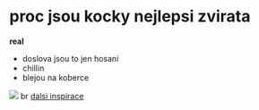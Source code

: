 # proc jsou kocky nejlepsi zvirata
**real**

- doslova jsou to jen hosani
- chillin
- blejou na koberce

![](https://i.pinimg.com/736x/bd/d4/bf/bdd4bf8f53cefcb358a97e69b7c0db50.jpg)
br
[dalsi inspirace](https://stock.adobe.com/cz/search?k=cat)
